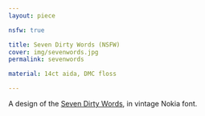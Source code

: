 ```yaml
---
layout: piece

nsfw: true

title: Seven Dirty Words (NSFW)
cover: img/sevenwords.jpg
permalink: sevenwords

material: 14ct aida, DMC floss 

---
```


A design of the [Seven Dirty Words](https://en.wikipedia.org/wiki/Seven_dirty_words), in vintage Nokia font.